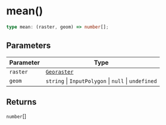 # mean()

```ts
type mean: (raster, geom) => number[];
```

## Parameters

| Parameter | Type |
| ------ | ------ |
| `raster` | [`Georaster`](../interfaces/Georaster.md) |
| `geom` | `string` \| `InputPolygon` \| `null` \| `undefined` |

## Returns

`number`[]
